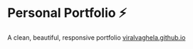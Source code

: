 # Personal Portfolio ⚡️ 
 A clean, beautiful, responsive portfolio [viralvaghela.github.io](https://viralvaghela.github.io) 
